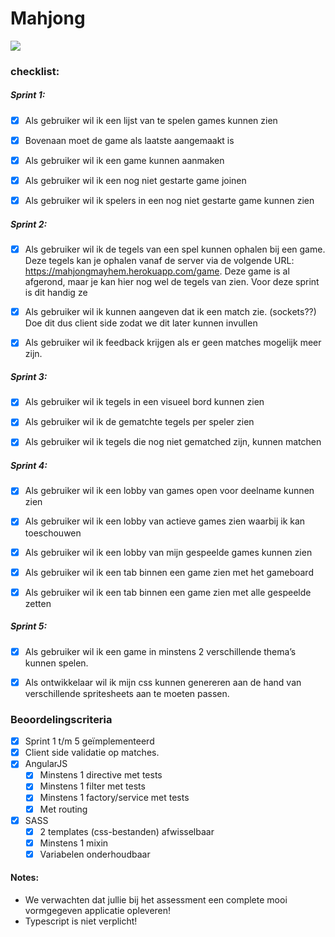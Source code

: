 # Mahjong

[![](https://img.shields.io/badge/rick-approved-ff69b4.svg)](https://www.youtube.com/watch?v=dQw4w9WgXcQ)

### checklist:

##### Sprint 1:
- [x] Als gebruiker wil ik een lijst van te spelen games kunnen zien

- [x] Bovenaan moet de game als laatste aangemaakt is

- [x] Als gebruiker wil ik een game kunnen aanmaken

- [x] Als gebruiker wil ik een nog niet gestarte game joinen

- [x] Als gebruiker wil ik spelers in een nog niet gestarte game kunnen zien



##### Sprint 2:
- [x] Als gebruiker wil ik de tegels van een spel kunnen ophalen bij een game.
         Deze tegels kan je ophalen vanaf de server via de volgende URL: https://mahjongmayhem.herokuapp.com/game.
         Deze game is al afgerond, maar je kan hier nog wel de tegels van zien. Voor deze sprint is dit handig ze

- [x] Als gebruiker wil ik kunnen aangeven dat ik een match zie. (sockets??)
         Doe dit dus client side zodat we dit later kunnen invullen

- [x] Als gebruiker wil ik feedback krijgen als er geen matches mogelijk meer zijn.



##### Sprint 3:
- [x] Als gebruiker wil ik tegels in een visueel bord kunnen zien

- [x] Als gebruiker wil ik de gematchte tegels per speler zien

- [x] Als gebruiker wil ik tegels die nog niet gematched zijn, kunnen matchen



##### Sprint 4:
- [x] Als gebruiker wil ik een lobby van games open voor deelname kunnen zien
   
- [x]  Als gebruiker wil ik een lobby van actieve games zien waarbij ik kan toeschouwen
   
- [x]  Als gebruiker wil ik een lobby van mijn gespeelde games kunnen zien

- [x] Als gebruiker wil ik een tab binnen een game zien met het gameboard
   
- [x] Als gebruiker wil ik een tab binnen een game zien met alle gespeelde zetten 



##### Sprint 5:
- [x]  Als gebruiker wil ik een game in minstens 2 verschillende thema’s kunnen spelen.
   
- [x] Als ontwikkelaar wil ik mijn css kunnen genereren aan de hand van verschillende spritesheets aan te moeten passen. 




### Beoordelingscriteria
- [x] Sprint 1 t/m 5 geïmplementeerd
- [x] Client side validatie op matches.
- [x] AngularJS 
  - [x] Minstens 1 directive met tests
  - [x] Minstens 1 filter met tests
  - [x] Minstens 1 factory/service met tests
  - [x] Met routing
- [x] SASS
  - [x] 2 templates (css-bestanden) afwisselbaar
  - [x] Minstens 1 mixin
  - [x] Variabelen onderhoudbaar

#### Notes:
- We verwachten dat jullie bij het assessment een complete mooi vormgegeven applicatie opleveren!
- Typescript is niet verplicht!
